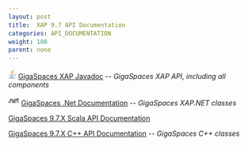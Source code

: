```yaml
---
layout: post
title:  XAP 9.7 API Documentation
categories: API_DOCUMENTATION
weight: 100
parent: none
---
```




![](/attachment_files/logos/java_icon.gif) [GigaSpaces XAP Javadoc](http://www.gigaspaces.com/docs/JavaDoc9.7/index.html) -- _GigaSpaces XAP API, including all components_

![](/attachment_files/logos/icon_dotnet.gif) [GigaSpaces .Net Documentation](http://www.gigaspaces.com/docs/dotnetdocs9.7) -- _GigaSpaces XAP.NET classes_

[GigaSpaces 9.7.X Scala API Documentation](http://www.gigaspaces.com/docs/scaladocs9.7)

[GigaSpaces 9.7.X C+\+ API Documentation](http://www.gigaspaces.com/docs/cppdocs9.7) -- _GigaSpaces C+\+ classes_


